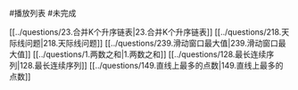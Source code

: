 #播放列表 #未完成

[[../questions/23.合并K个升序链表|23.合并K个升序链表]]
[[../questions/218.天际线问题|218.天际线问题]]
[[../questions/239.滑动窗口最大值|239.滑动窗口最大值]]
[[../questions/1.两数之和|1.两数之和]]
[[../questions/128.最长连续序列|128.最长连续序列]]
[[../questions/149.直线上最多的点数|149.直线上最多的点数]]